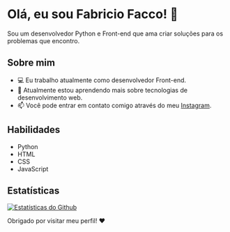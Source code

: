 

# Olá, eu sou Fabricio Facco! 👋

Sou um desenvolvedor Python e Front-end que ama criar soluções para os problemas que encontro.

## Sobre mim

- 💻 Eu trabalho atualmente como desenvolvedor Front-end.
- 🌱 Atualmente estou aprendendo mais sobre tecnologias de desenvolvimento web.
- 📫 Você pode entrar em contato comigo através do meu [Instagram](https://www.instagram.com/fabriciotf_).

## Habilidades

- Python
- HTML
- CSS
- JavaScript

## Estatísticas

[![Estatísticas do Github](https://github-readme-stats.vercel.app/api?username=FabricioFacco&show_icons=true&theme=dracula)](https://github.com/anuraghazra/github-readme-stats)

Obrigado por visitar meu perfil! :heart:
